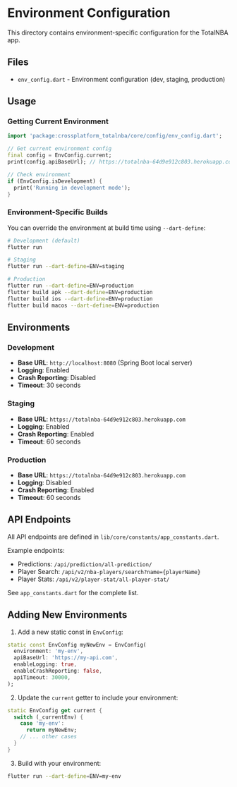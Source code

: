 # Environment Configuration

This directory contains environment-specific configuration for the TotalNBA app.

## Files

- `env_config.dart` - Environment configuration (dev, staging, production)

## Usage

### Getting Current Environment

```dart
import 'package:crossplatform_totalnba/core/config/env_config.dart';

// Get current environment config
final config = EnvConfig.current;
print(config.apiBaseUrl); // https://totalnba-64d9e912c803.herokuapp.com

// Check environment
if (EnvConfig.isDevelopment) {
  print('Running in development mode');
}
```

### Environment-Specific Builds

You can override the environment at build time using `--dart-define`:

```bash
# Development (default)
flutter run

# Staging
flutter run --dart-define=ENV=staging

# Production
flutter run --dart-define=ENV=production
flutter build apk --dart-define=ENV=production
flutter build ios --dart-define=ENV=production
flutter build macos --dart-define=ENV=production
```

## Environments

### Development
- **Base URL**: `http://localhost:8080` (Spring Boot local server)
- **Logging**: Enabled
- **Crash Reporting**: Disabled
- **Timeout**: 30 seconds

### Staging
- **Base URL**: `https://totalnba-64d9e912c803.herokuapp.com`
- **Logging**: Enabled
- **Crash Reporting**: Enabled
- **Timeout**: 60 seconds

### Production
- **Base URL**: `https://totalnba-64d9e912c803.herokuapp.com`
- **Logging**: Disabled
- **Crash Reporting**: Enabled
- **Timeout**: 60 seconds

## API Endpoints

All API endpoints are defined in `lib/core/constants/app_constants.dart`.

Example endpoints:
- Predictions: `/api/prediction/all-prediction/`
- Player Search: `/api/v2/nba-players/search?name={playerName}`
- Player Stats: `/api/v2/player-stat/all-player-stat/`

See `app_constants.dart` for the complete list.

## Adding New Environments

1. Add a new static const in `EnvConfig`:
```dart
static const EnvConfig myNewEnv = EnvConfig(
  environment: 'my-env',
  apiBaseUrl: 'https://my-api.com',
  enableLogging: true,
  enableCrashReporting: false,
  apiTimeout: 30000,
);
```

2. Update the `current` getter to include your environment:
```dart
static EnvConfig get current {
  switch (_currentEnv) {
    case 'my-env':
      return myNewEnv;
    // ... other cases
  }
}
```

3. Build with your environment:
```bash
flutter run --dart-define=ENV=my-env
```
